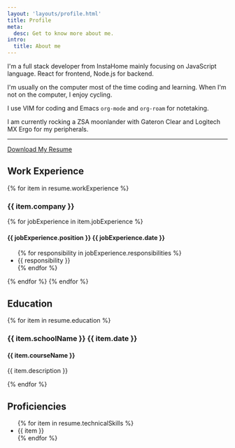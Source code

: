 ```yaml
---
layout: 'layouts/profile.html'
title: Profile
meta:
  desc: Get to know more about me.
intro:
  title: About me
---
```


I'm a full stack developer from InstaHome mainly focusing on JavaScript language. React for frontend, Node.js for backend.

I'm usually on the computer most of the time coding and learning. When I'm not on the computer, I enjoy cycling.

I use VIM for coding and Emacs `org-mode` and `org-roam` for notetaking.

I am currently rocking a ZSA moonlander with Gateron Clear and Logitech MX Ergo for my peripherals.

---

<a class="p-4 shadow-md rounded-md bg-blue-600 !text-white !no-underline" download href="/Kamal Arieff Ahmad Faizel Resume.pdf" rel="noindex">Download My Resume</a>

## Work Experience

{% for item in resume.workExperience %}
<h3>{{ item.company }}</h3>
{% for jobExperience in item.jobExperience %}
<h4 class="flex">
{{ jobExperience.position }}
<span class="ml-auto text-gray-500">{{ jobExperience.date }}</span>
</h4>
<ul>
{% for responsibility in jobExperience.responsibilities %}
<li>{{ responsibility }}</li>
{% endfor %}
</ul>
{% endfor %}
{% endfor %}

## Education

{% for item in resume.education %}
<h3 class="flex">
{{ item.schoolName }}
<span class="ml-auto text-gray-500">{{ item.date }}</span>
</h3>
<h4>{{ item.courseName }}</h4>
<p>{{ item.description }}</p>
{% endfor %}

## Proficiencies
<ul>
{% for item in resume.technicalSkills %}
<li>{{ item }}</li>
{% endfor %}
</ul>
